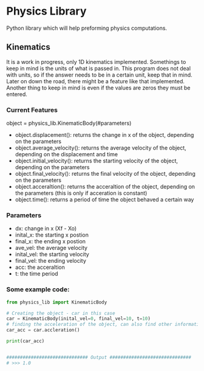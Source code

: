 # Physics Library 
Python library which will help preforming physics computations. 

## Kinematics 

It is a work in progress, only 1D kinematics implemented. Somethings to keep in mind is the units of what is passed in. This program does not deal with units, so if the answer needs to be in a certain unit, keep that in mind. Later on down the road, there might be a feature like that implemented. Another thing to keep in mind is even if the values are zeros they must be entered.

### Current Features
object = physics_lib.KinematicBody(#parameters)
- object.displacement(): returns the change in x of the object, depending on the parameters
- object.average_velocity(): returns the average velocity of the object, depending on the displacement and time
- object.initial_velocity(): returns the starting velocity of the object, depending on the parameters
- object.final_velocity(): returns the final velocity of the object, depending on the parameters
- object.acceraltion(): returns the acceraltion of the object, depending on the parameters (this is only if acceration is constant)
- object.time(): returns a period of time the object behaved a certain way 

### Parameters
- dx: change in x (Xf - Xo)
- inital_x: the starting x postion
- final_x: the ending x postion
- ave_vel: the average velocity
- inital_vel: the starting velocity
- final_vel: the ending velocity
- acc: the acceraltion
- t: the time period 
 

### Some example code: 

``` py
from physics_lib import KinematicBody

# Creating the object - car in this case 
car = KinematicBody(inital_vel=0, final_vel=10, t=10)
# finding the acceleration of the object, can also find other information such as the displacement
car_acc = car.accleration()

print(car_acc)


############################## Output ##############################
# >>> 1.0 

```